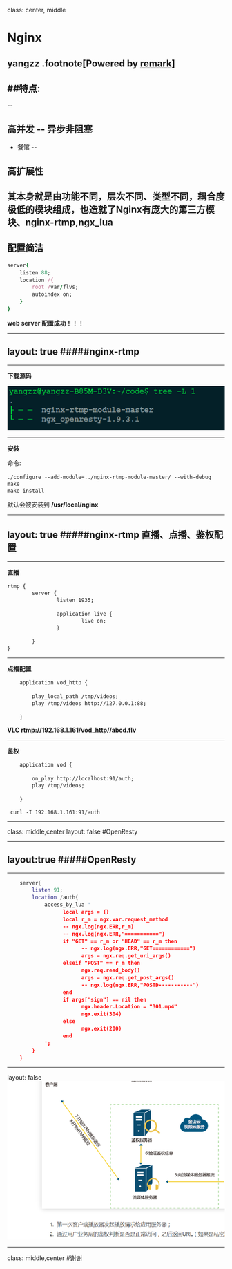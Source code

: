 class: center, middle

# Nginx
yangzz
.footnote[Powered by [remark](https://github.com/gnab/remark)]
---

##特点:
-----
--

**高并发** -- 异步非阻塞
--


  - 餐馆
--


**高扩展性**
--


其本身就是由功能不同，层次不同、类型不同，耦合度极低的模块组成，也造就了Nginx有庞大的第三方模块、nginx-rtmp,ngx_lua
--



**配置简洁**
--

```ruby
server{
    listen 88;
    location /{
        root /var/flvs;
        autoindex on;
    }
}
```

**web server 配置成功！！！**

---
layout: true
#####nginx-rtmp
-----

---

**下载源码**

![](./img/nginx_rtmp.png)

---
**安装**

命令:

```shell
./configure --add-module=../nginx-rtmp-module-master/ --with-debug
make
make install
```

默认会被安装到 **/usr/local/nginx**

---
layout: true
#####nginx-rtmp 直播、点播、鉴权配置
-----

---

**直播**

```shell
rtmp {
        server {
                listen 1935;

                application live {
                        live on; 
                }    

        }   
}
```
---
**点播配置**
```shell  
    application vod_http {
       
        play_local_path /tmp/videos; 
        play /tmp/videos http://127.0.0.1:88;

    }    

```

**VLC rtmp://192.168.1.161/vod_http//abcd.flv**


---
**鉴权**

```shell 
    application vod {

        on_play http://localhost:91/auth;
        play /tmp/videos;

    }

```


```shell
 curl -I 192.168.1.161:91/auth
```


---

class: middle,center
layout: false
#OpenResty

---
layout:true
#####OpenResty
-----


---

```lua
    server{
        listen 91;
        location /auth{
            access_by_lua '
                  local args = {}
                  local r_m = ngx.var.request_method 
                  -- ngx.log(ngx.ERR,r_m)
                  -- ngx.log(ngx.ERR,"===========")
                  if "GET" == r_m or "HEAD" == r_m then
                        -- ngx.log(ngx.ERR,"GET============")
                        args = ngx.req.get_uri_args()
                  elseif "POST" == r_m then
                        ngx.req.read_body()
                        args = ngx.req.get_post_args()
                        -- ngx.log(ngx.ERR,"POSTD-----------")
                  end 
                  if args["sign"] == nil then
                        ngx.header.Location = "301.mp4"
                        ngx.exit(304)
                  else
                        ngx.exit(200)   
                  end  
            ';
        }
    }

```

---
layout: false
![](./img/vksyun.png)

---
class: middle,center
#谢谢
